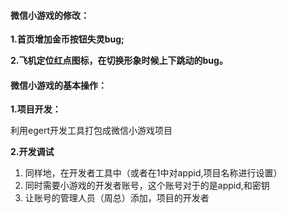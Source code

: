 #### 微信小游戏的修改：

**1.首页增加金币按钮失灵bug;**

**2.飞机定位红点图标，在切换形象时候上下跳动的bug。**

#### 微信小游戏的基本操作：

**1.项目开发：**

利用egert开发工具打包成微信小游戏项目

**2.开发调试**

1. 同样地，在开发者工具中（或者在1中对appid,项目名称进行设置）
2. 同时需要小游戏的开发者账号，这个账号对于的是appid,和密钥
3. 让账号的管理人员（周总）添加，项目的开发者

